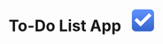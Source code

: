

<h1 align="center">
To-Do List App &nbsp; <img src="https://github.com/AranMesquita/To-Do-List/blob/main/assets/Todo.png" height="40" width="40"/>
</h1>
